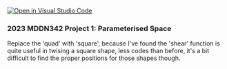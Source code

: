 [![Open in Visual Studio Code](https://classroom.github.com/assets/open-in-vscode-c66648af7eb3fe8bc4f294546bfd86ef473780cde1dea487d3c4ff354943c9ae.svg)](https://classroom.github.com/online_ide?assignment_repo_id=10300841&assignment_repo_type=AssignmentRepo)
### 2023 MDDN342 Project 1: Parameterised Space
Replace the 'quad' with 'square', because I've found the 'shear' function is quite useful in twising a square shape, less codes than before, it's a bit difficult to find the proper positions for those shapes though.